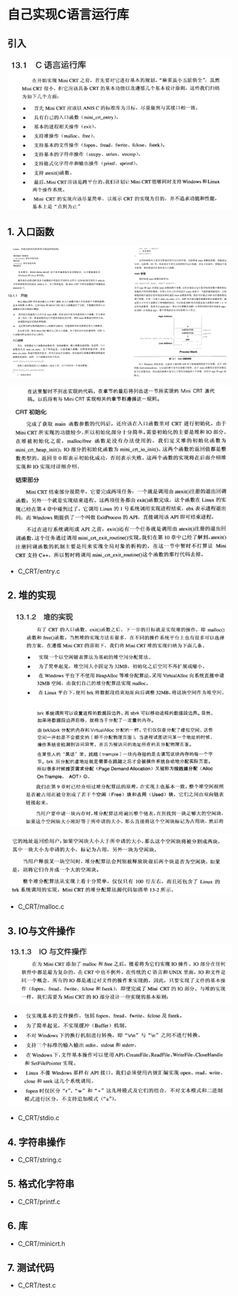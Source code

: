 # 自己实现C语言运行库

## 引入

![image-20240219151607332](自己实现C语言运行库.assets/image-20240219151607332.png) 

## 1. 入口函数

![image-20240219151739494](自己实现C语言运行库.assets/image-20240219151739494.png) 

![image-20240219151848498](自己实现C语言运行库.assets/image-20240219151848498.png) 

+ C_CRT/entry.c

## 2. 堆的实现

![image-20240219151928791](自己实现C语言运行库.assets/image-20240219151928791.png) 

![image-20240219151939307](自己实现C语言运行库.assets/image-20240219151939307.png) 

+ C_CRT/malloc.c

## 3. IO与文件操作

![image-20240219152023245](自己实现C语言运行库.assets/image-20240219152023245.png) 

![image-20240219152035462](自己实现C语言运行库.assets/image-20240219152035462.png) 

+ C_CRT/stdio.c

## 4. 字符串操作

+ C_CRT/string.c

## 5. 格式化字符串

+ C_CRT/printf.c

## 6. 库

+ C_CRT/minicrt.h

## 7. 测试代码

+ C_CRT/test.c

